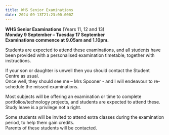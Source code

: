 ```yaml
---
title: WHS Senior Examinations
date: 2024-09-13T21:23:00.000Z
---
```

**WHS Senior Examinations** 
(Years 11, 12 and 13)  
**Monday 9 September – Tuesday 17 September**  
**Examinations commence at 9.05am and 1.10pm.**

Students are expected to attend these examinations, and all students have been provided with a personalised examination timetable, together with instructions.

If your son or daughter is unwell then you should contact the Student Centre as usual.  
Once well, they should see me – Mrs Spooner - and I will endeavour to re-schedule the missed examinations.

Most subjects will be offering an examination or time to complete portfolios/technology projects, and students are expected to attend these. Study leave is a privilege not a right.  

Some students will be invited to attend extra classes during the examination period, to help them gain credits.  
Parents of these students will be contacted.


